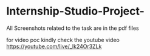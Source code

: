# Internship-Studio-Project-

All Screenshots related to the task are in the pdf files 

for video poc kindly check the youtube video
https://youtube.com/live/_lk24Or3ZLk
